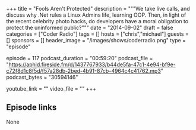 +++
title = "Fools Aren't Protected"
description = """We take live calls, and discuss why .Net rules a Linux Admins life, learning OOP. Then, in light of the recent celebrity photo hacks, do developers have a moral obligation to protect the uninformed public?"""
date = "2014-09-02"
draft = false
categories = ["Coder Radio"]
tags = []
hosts = ["chris","michael"]
guests = []
sponsors = []
header_image = "/images/shows/coderradio.png"
type = "episode"

episode = 117
podcast_duration = "00:59:20"
podcast_file = "https://aphid.fireside.fm/d/1437767933/b44de5fa-47c1-4e94-bf9e-c72f8d1c8f5d/f57a28db-2bed-4b91-87cb-4964c4c41762.mp3"
podcast_bytes = "30594146"

youtube_link = ""
video_file = ""
+++

## Episode links

None

